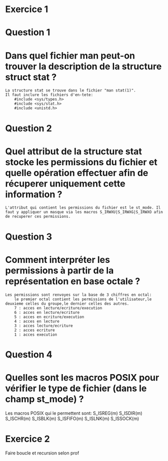 # Exercice 1

# Question 1 
# Dans quel fichier man peut-on trouver la description de la structure struct stat ?
    
    La structure stat se trouve dans le fichier "man stat(1)".
    Il faut inclure les fichiers d'en-tete:
        #include <sys/types.h>
        #include <sys/stat.h>
        #include <unistd.h>

# Question 2
# Quel attribut de la structure stat stocke les permissions du fichier et quelle opération effectuer afin de récuperer uniquement cette information ?

    L'attribut qui contient les permissions du fichier est le st_mode. Il faut y appliquer un masque via les macros S_IRWXU|S_IRWXG|S_IRWXO afin de recuperer ces permissions.

# Question 3
#  Comment interpréter les permissions à partir de la représentation en base octale ?

    Les permissions sont renvoyes sur la base de 3 chiffres en octal:
        le premier octal contient les permissions de l'utilisateur,le deuxieme celles du groupe,le dernier celles des autres.
        7 : acces en lecture/ecriture/execution
        6 : acces en lecture/ecriture
        5 : acces en ecriture/execution
        4 : acces en lecture
        3 : acces lecture/ecriture
        2 : acces ecriture
        1 : acces execution

# Question 4
# Quelles sont les macros POSIX pour vérifier le type de fichier (dans le champ st_mode) ?

Les macros POSIX qui le permettent sont:
    S_ISREG(m)
    S_ISDIR(m)
    S_ISCHR(m)
    S_ISBLK(m)
    S_ISFIFO(m)
    S_ISLNK(m)
    S_ISSOCK(m)



# Exercice 2
Faire boucle et recursion selon prof